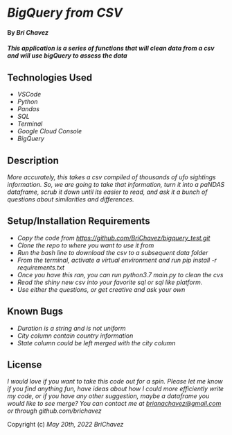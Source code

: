 # _BigQuery from CSV_

#### By _Bri Chavez_

#### _This application is a series of functions that will clean data from a csv and will use bigQuery to assess the data_

## Technologies Used

* _VSCode_
* _Python_
* _Pandas_
* _SQL_
* _Terminal_
* _Google Cloud Console_
* _BigQuery_

## Description

_More accurately, this takes a csv compiled of thousands of ufo sightings information. So, we are going to take that information, turn it into a paNDAS dataframe, scrub it down until its easier to read, and ask it a bunch of questions about similarities and differences._

## Setup/Installation Requirements

* _Copy the code from https://github.com/BriChavez/bigquery_test.git_
* _Clone the repo to where you want to use it from_
* _Run the bash line to download the csv to a subsequent data folder_
* _From the terminal, activate a virtual environment and run pip install -r requirements.txt_
* _Once you have this ran, you can run python3.7 main.py to clean the cvs_
* _Read the shiny new csv into your favorite sql or sql like platform._
* _Use either the questions, or get creative and ask your own_

## Known Bugs

* _Duration is a string and is not uniform_
* _City column contain country information_
* _State column could be left merged with the city column_

## License

_I would love if you want to take this code out for a spin. Please let me know if you find anything fun, have ideas about how I could more efficiently write my code, or if you have any other suggestion, maybe a dataframe you would like to see merge? You can contact me at brianachavez@gmail.com or through github.com/brichavez_

Copyright (c) _May 20th, 2022_ _BriChavez_